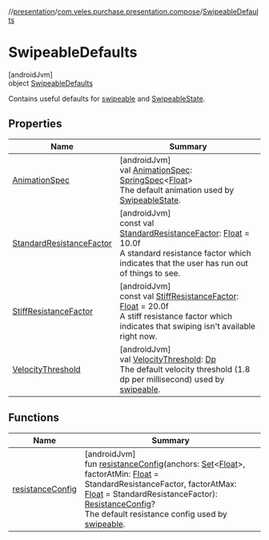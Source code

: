 //[presentation](../../../index.md)/[com.veles.purchase.presentation.compose](../index.md)/[SwipeableDefaults](index.md)

# SwipeableDefaults

[androidJvm]\
object [SwipeableDefaults](index.md)

Contains useful defaults for [swipeable](../swipeable.md) and [SwipeableState](../-swipeable-state/index.md).

## Properties

| Name | Summary |
|---|---|
| [AnimationSpec](-animation-spec.md) | [androidJvm]<br>val [AnimationSpec](-animation-spec.md): [SpringSpec](https://developer.android.com/reference/kotlin/androidx/compose/animation/core/SpringSpec.html)&lt;[Float](https://kotlinlang.org/api/latest/jvm/stdlib/kotlin/-float/index.html)&gt;<br>The default animation used by [SwipeableState](../-swipeable-state/index.md). |
| [StandardResistanceFactor](-standard-resistance-factor.md) | [androidJvm]<br>const val [StandardResistanceFactor](-standard-resistance-factor.md): [Float](https://kotlinlang.org/api/latest/jvm/stdlib/kotlin/-float/index.html) = 10.0f<br>A standard resistance factor which indicates that the user has run out of things to see. |
| [StiffResistanceFactor](-stiff-resistance-factor.md) | [androidJvm]<br>const val [StiffResistanceFactor](-stiff-resistance-factor.md): [Float](https://kotlinlang.org/api/latest/jvm/stdlib/kotlin/-float/index.html) = 20.0f<br>A stiff resistance factor which indicates that swiping isn't available right now. |
| [VelocityThreshold](-velocity-threshold.md) | [androidJvm]<br>val [VelocityThreshold](-velocity-threshold.md): [Dp](https://developer.android.com/reference/kotlin/androidx/compose/ui/unit/Dp.html)<br>The default velocity threshold (1.8 dp per millisecond) used by [swipeable](../swipeable.md). |

## Functions

| Name | Summary |
|---|---|
| [resistanceConfig](resistance-config.md) | [androidJvm]<br>fun [resistanceConfig](resistance-config.md)(anchors: [Set](https://kotlinlang.org/api/latest/jvm/stdlib/kotlin.collections/-set/index.html)&lt;[Float](https://kotlinlang.org/api/latest/jvm/stdlib/kotlin/-float/index.html)&gt;, factorAtMin: [Float](https://kotlinlang.org/api/latest/jvm/stdlib/kotlin/-float/index.html) = StandardResistanceFactor, factorAtMax: [Float](https://kotlinlang.org/api/latest/jvm/stdlib/kotlin/-float/index.html) = StandardResistanceFactor): [ResistanceConfig](../-resistance-config/index.md)?<br>The default resistance config used by [swipeable](../swipeable.md). |
